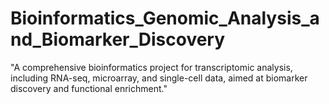 # Bioinformatics_Genomic_Analysis_and_Biomarker_Discovery
"A comprehensive bioinformatics project for transcriptomic analysis, including RNA-seq, microarray, and single-cell data, aimed at biomarker discovery and functional enrichment."
